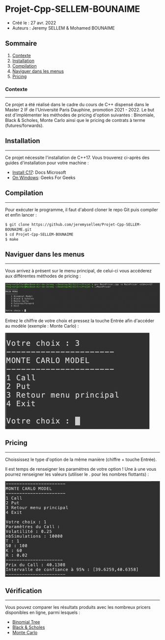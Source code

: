 # Projet-Cpp-SELLEM-BOUNAIME
 *  Créé le : 27 avr. 2022
 *  Auteurs : Jeremy SELLEM & Mohamed BOUNAIME

## Sommaire
1. [Contexte](#contexte)
2. [Installation](#installation)
3. [Compilation](#compilation)
4. [Naviguer dans les menus](#naviguer-dans-les-menus)
5. [Pricing](#pricing)
### Contexte
***
Ce projet a été réalisé dans le cadre du cours de C++ dispensé dans le Master 2 IF de l'Université Paris Dauphine, promotion 2021 - 2022. Le but est d'implémenter les méthodes de pricing d'option suivantes : Binomiale, Black & Scholes, Monte Carlo ainsi que le pricing de contrats à terme (futures/forwards).
## Installation
***
Ce projet nécessite l'installation de C++17. Vous trouverez ci-après des guides d'installation pour votre machine :
* [Install C17](https://docs.microsoft.com/fr-fr/cpp/overview/install-c17-support?view=msvc-170): Docs Microsoft
* [On Windows](https://www.geeksforgeeks.org/complete-guide-to-install-c17-in-windows/): Geeks For Geeks
## Compilation
***
Pour exécuter le programme, il faut d'abord cloner le repo Git puis compiler et enfin lancer :
```
$ git clone https://github.com/jeremysellem/Projet-Cpp-SELLEM-BOUNAIME.git
$ cd Projet-Cpp-SELLEM-BOUNAIME
$ make
```
## Naviguer dans les menus
***
Vous arrivez à présent sur le menu principal, de celui-ci vous accéderez aux différentes méthodes de pricing :

![Image text](Images/Compilation&Execution.png)

Entrez le chiffre de votre choix et pressez la touche Entrée afin d'accéder au modèle (exemple : Monte Carlo) :

![Image text](Images/ChoixModele.png)

## Pricing
***
Choississez le type d'option de la même manière (chiffre + touche Entrée).

Il est temps de renseigner les paramètres de votre option ! Une à une vous pourrez renseigner les valeurs (utiliser le . pour les nombres flottants) :

![Image text](Images/MonteCarlo.png)

## Vérification
***
Vous pouvez comparer les résultats produits avec les nombreux pricers disponibles en ligne, parmi lesquels :
* [Binomial Tree](https://www.hoadley.net/options/binomialtree.aspx?tree=B)
* [Black & Scholes](https://financial-calculators.com/options-calculator)
* [Monte Carlo](http://janroman.dhis.org/calc/MonteCarlo.php)
